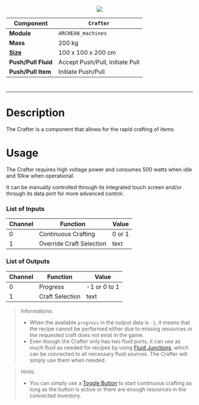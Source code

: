 <p align="center">
  <img src="Crafter.png" />
</p>

|Component|`Crafter`|
|---|---|
|**Module**|`ARCHEAN_machines`|
|**Mass**|200 kg|
|[**Size**](# "Based on the component's occupancy in a fixed 25cm grid.")|100 x 100 x 200 cm|
|**Push/Pull Fluid**|Accept Push/Pull, Initiate Pull|
|**Push/Pull Item**|Initiate Push/Pull|
#
---

# Description
The Crafter is a component that allows for the rapid crafting of items.

# Usage
The Crafter requires high voltage power and consumes 500 watts when idle and 10kw when operational.

It can be manually controlled through its integrated touch screen and/or through its data port for more advanced control.


### List of Inputs
|Channel|Function|Value|
|---|---|---|
|0|Continuous Crafting|0 or 1|
|1|Override Craft Selection|text|

### List of Outputs
|Channel|Function|Value|
|---|---|---|
|0|Progress|-1 or 0 to 1|
|1|Craft Selection|text|

> Informations:
>- When the available `progress` in the output data is `-1`, it means that the recipe cannot be performed either due to missing resources or the requested craft does not exist in the game.
>- Even though the Crafter only has two fluid ports, it can use as much fluid as needed for recipes by using [Fluid Junctions](../fluids/FluidJunction.md), which can be connected to all necessary fluid sources. The Crafter will simply use them when needed.

> Hints:
> - You can simply use a [Toggle Button](../controllers/ToggleButton.md) to start continuous crafting as long as the button is active or there are enough resources in the connected inventory.